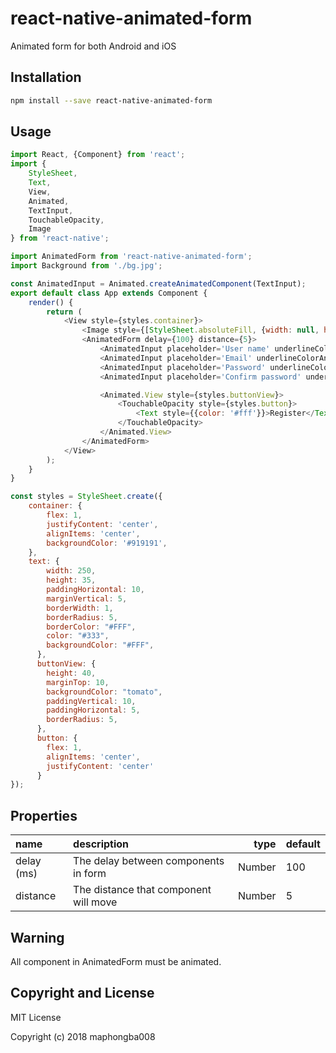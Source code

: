 # react-native-animated-form
Animated form for both Android and iOS


## Installation

```bash
npm install --save react-native-animated-form
```

## Usage

```javascript
import React, {Component} from 'react';
import {
    StyleSheet,
    Text,
    View,
    Animated,
    TextInput,
    TouchableOpacity,
    Image
} from 'react-native';

import AnimatedForm from 'react-native-animated-form';
import Background from './bg.jpg';

const AnimatedInput = Animated.createAnimatedComponent(TextInput);
export default class App extends Component {
    render() {
        return (
            <View style={styles.container}>
                <Image style={[StyleSheet.absoluteFill, {width: null, height: null}]} source={Background} />
                <AnimatedForm delay={100} distance={5}>
                    <AnimatedInput placeholder='User name' underlineColorAndroid='transparent' style={styles.text} />
                    <AnimatedInput placeholder='Email' underlineColorAndroid='transparent' style={styles.text} />
                    <AnimatedInput placeholder='Password' underlineColorAndroid='transparent' style={styles.text} />
                    <AnimatedInput placeholder='Confirm password' underlineColorAndroid='transparent' style={styles.text} />

                    <Animated.View style={styles.buttonView}>
                        <TouchableOpacity style={styles.button}>
                            <Text style={{color: '#fff'}}>Register</Text>
                        </TouchableOpacity>
                    </Animated.View>
                </AnimatedForm>
            </View>
        );
    }
}

const styles = StyleSheet.create({
    container: {
        flex: 1,
        justifyContent: 'center',
        alignItems: 'center',
        backgroundColor: '#919191',
    },
    text: {
        width: 250,
        height: 35,
        paddingHorizontal: 10,
        marginVertical: 5,
        borderWidth: 1,
        borderRadius: 5,
        borderColor: "#FFF",
        color: "#333",
        backgroundColor: "#FFF",
      },
      buttonView: {
        height: 40,
        marginTop: 10,
        backgroundColor: "tomato",
        paddingVertical: 10,
        paddingHorizontal: 5,
        borderRadius: 5,
      },
      button: {
        flex: 1,
        alignItems: 'center',
        justifyContent: 'center'
      }
});

```

## Properties

 name                  | description                                 | type     | default
:--------------------- |:------------------------------------------- | --------:|:------------------
 delay (ms)            | The delay between components in form        |   Number | 100
 distance              | The distance that component will move       |   Number | 5

## Warning
All component in AnimatedForm must be animated.

## Copyright and License

MIT License

Copyright (c) 2018 maphongba008